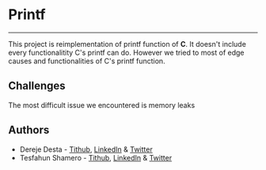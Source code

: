 # Printf
____
This project is reimplementation of printf function of **C**. It doesn't include every functionalitity C's printf can do. However we tried to most of edge causes and functionalities of C's printf function.

## Challenges
The most difficult issue we encountered is memory leaks

## Authors
* Dereje Desta  - [Tithub](https://github.com/dere7), [LinkedIn](https://linkedin.com/in/dereje7) & [Twitter](https://twitter.com/dereje766)
* Tesfahun Shamero - [Tithub](https://github.com/tesfahun2021), [LinkedIn](https://www.linkedin.com/in/tesfahun-shamero-428432224/) & [Twitter](https://twitter.com/Tesfahu01991844)
